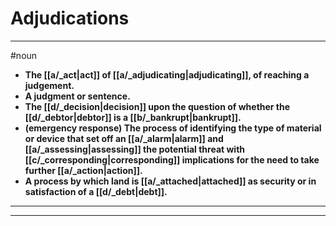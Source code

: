 # Adjudications
---
#noun
- **The [[a/_act|act]] of [[a/_adjudicating|adjudicating]], of reaching a judgement.**
- **A judgment or sentence.**
- **The [[d/_decision|decision]] upon the question of whether the [[d/_debtor|debtor]] is a [[b/_bankrupt|bankrupt]].**
- **(emergency response) The process of identifying the type of material or device that set off an [[a/_alarm|alarm]] and [[a/_assessing|assessing]] the potential threat with [[c/_corresponding|corresponding]] implications for the need to take further [[a/_action|action]].**
- **A process by which land is [[a/_attached|attached]] as security or in satisfaction of a [[d/_debt|debt]].**
---
---
